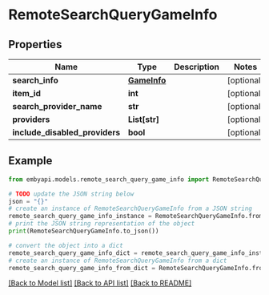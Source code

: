 # RemoteSearchQueryGameInfo


## Properties

Name | Type | Description | Notes
------------ | ------------- | ------------- | -------------
**search_info** | [**GameInfo**](GameInfo.md) |  | [optional] 
**item_id** | **int** |  | [optional] 
**search_provider_name** | **str** |  | [optional] 
**providers** | **List[str]** |  | [optional] 
**include_disabled_providers** | **bool** |  | [optional] 

## Example

```python
from embyapi.models.remote_search_query_game_info import RemoteSearchQueryGameInfo

# TODO update the JSON string below
json = "{}"
# create an instance of RemoteSearchQueryGameInfo from a JSON string
remote_search_query_game_info_instance = RemoteSearchQueryGameInfo.from_json(json)
# print the JSON string representation of the object
print(RemoteSearchQueryGameInfo.to_json())

# convert the object into a dict
remote_search_query_game_info_dict = remote_search_query_game_info_instance.to_dict()
# create an instance of RemoteSearchQueryGameInfo from a dict
remote_search_query_game_info_from_dict = RemoteSearchQueryGameInfo.from_dict(remote_search_query_game_info_dict)
```
[[Back to Model list]](../README.md#documentation-for-models) [[Back to API list]](../README.md#documentation-for-api-endpoints) [[Back to README]](../README.md)


